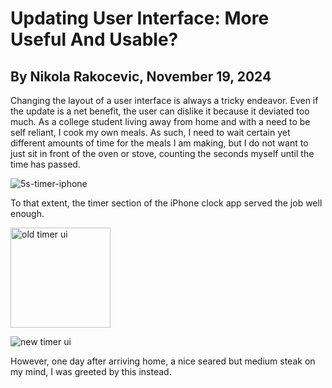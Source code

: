 # Updating User Interface: More Useful And Usable?
## By Nikola Rakocevic, November 19, 2024
Changing the layout of a user interface is always a tricky endeavor. Even if the update is a net benefit, the user can dislike it because it deviated too much. As a college student living away from home and with a need to be self reliant, I cook my own meals. As such, I need to wait certain yet different amounts of time for the meals I am making, but I do not want to just sit in front of the oven or stove, counting the seconds myself until the time has passed.

![5s-timer-iphone](https://github.com/user-attachments/assets/592b028f-234b-4f84-a122-339ba116c4fe)

To that extent, the timer section of the iPhone clock app served the job well enough. 

<img width="160" alt="old timer ui" src="https://github.com/user-attachments/assets/f22b9de5-eca1-4f96-9ab6-9ed589f719c3">

![new timer ui](https://github.com/user-attachments/assets/19ead978-6754-4dcd-8e33-e45faf01e0dc)

However, one day after arriving home, a nice seared but medium steak on my mind, I was greeted by this instead.

